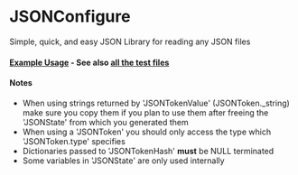 # JSONConfigure
Simple, quick, and easy JSON Library for reading any JSON files

#### [Example Usage](src/tests/example.c) - See also [all the test files](src/tests/)

#### Notes
- When using strings returned by 'JSONTokenValue' (JSONToken._string) make sure you copy them if you plan to use them after freeing the 'JSONState' from which you generated them
- When using a 'JSONToken' you should only access the type which 'JSONToken.type' specifies
- Dictionaries passed to 'JSONTokenHash' **must** be NULL terminated
- Some variables in 'JSONState' are only used internally
